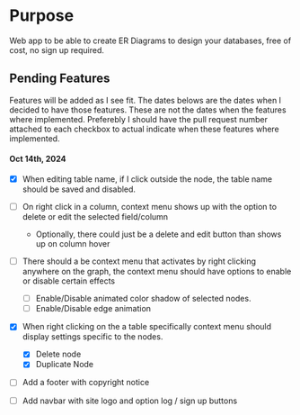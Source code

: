 # Purpose

Web app to be able to create ER Diagrams to design your databases, free of cost, no sign up required.

## Pending Features

Features will be added as I see fit. The dates belows are the dates when I decided to have those features. These are not the dates when the features where implemented. Preferebly I should have the pull request number attached to each checkbox to actual indicate when these features where implemented.

#### Oct 14th, 2024

* [X] When editing table name, if I click outside the node, the table name should be saved and disabled.
* [ ] On right click in a column, context menu shows up with the option to delete or edit the selected field/column

  * Optionally, there could just be a delete and edit button than shows up on column hover
* [ ] There should a be context menu that activates by right clicking anywhere on the graph, the context menu should have options to enable or disable certain effects

  * [ ] Enable/Disable animated color shadow of selected nodes.
  * [ ] Enable/Disable edge animation
* [X] When right clicking on the a table specifically context menu should display settings specific to the nodes.

  * [X] Delete node
  * [X] Duplicate Node
* [ ] Add a footer with copyright notice
* [ ] Add navbar with site logo and option log / sign up buttons
